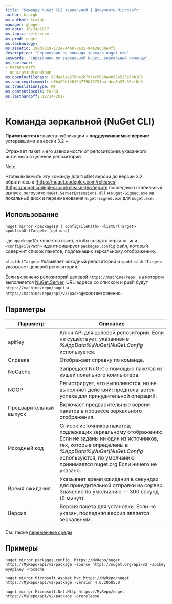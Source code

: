 ```yaml
---
title: "Команду NuGet CLI зеркальной | Документы Microsoft"
author: kraigb
ms.author: kraigb
manager: ghogen
ms.date: 10/24/2017
ms.topic: reference
ms.prod: nuget
ms.technology: 
ms.assetid: 190d7010-172e-44b8-8a32-94a2a63be4f3
description: "Справочник по команда зеркало nuget.exe"
keywords: "Справочник по зеркальной NuGet, зеркальный команды"
ms.reviewer:
- karann-msft
- unniravindranathan
ms.openlocfilehash: 67daa1aa278b42b7974c562ba4097a525e7bb105
ms.sourcegitcommit: d0ba99bfe019b779b75731bafdca8a37e35ef0d9
ms.translationtype: MT
ms.contentlocale: ru-RU
ms.lasthandoff: 12/14/2017
---
```

# <a name="mirror-command-nuget-cli"></a>Команда зеркальной (NuGet CLI)

**Применяется к:** пакета публикации &bullet; **поддерживаемые версии:** устаревшими в версии 3.2 +

Отражает пакет и его зависимости от репозиториев указанного источника в целевой репозиторий.

> [!NOTE]
> Чтобы включить эту команду для NuGet версии до версии 3.2, обратитесь к [https://nuget.codeplex.com/releases](https://nuget.codeplex.com/releases)выберите последнюю стабильный выпуск, загрузите `NuGet.ServerExtensions.dll` и `Nuget-Signed.exe` на локальный диск и переименования `Nuget-Signed.exe` для `nuget.exe`.

## <a name="usage"></a>Использование

```
nuget mirror <packageID | configFilePath> <listUrlTarget> <publishUrlTarget> [options]
```

где `<packageID>` является пакет, чтобы создать зеркало, или `<configFilePath>` идентифицирует `packages.config` файл, который содержит список пакетов, подлежащих зеркальному отображению.

`<listUrlTarget>` Указывает исходный репозиторий и `<publishUrlTarget>` указывает целевой репозиторий.

Если включено репозиторий целевой `https://machine/repo` , на котором выполняется [NuGet.Server](../hosting-packages/NuGet-Server.md), URL-адреса со списком и push будут `https://machine/repo/nuget` и `https://machine/repo/api/v2/package`соответственно.

## <a name="options"></a>Параметры

| Параметр | Описание |
| --- | --- |
| apiKey | Ключ API для целевой репозиторий. Если не существует, указанная в *%AppData%\NuGet\NuGet.Config* используется. |
| Справка | Отображает справку по команде. |
| NoCache | Запрещает NuGet с помощью пакетов из кэшей локального компьютера. |
| NOOP | Регистрирует, что выполняются, но не выполняет действий; предполагается успеха для принудительной операций. |
| Предварительный выпуск | Включает предварительные версии пакетов в процессе зеркального отображения. |
| Исходный код | Список источников пакетов, подлежащих зеркальному отображению. Если не заданы ни один из источников, тех, которые определены в *%AppData%\NuGet\NuGet.Config* используются, по умолчанию принимается nuget.org Если ничего не указано. |
| Время ожидания | Указывает время ожидания в секундах для принудительной отправки на сервер. Значение по умолчанию — 300 секунд (5 минут). |
| Версия | Версия пакета для установки. Если не указан, последняя версия является зеркальным. |

См. также [переменные среды](cli-ref-environment-variables.md)

## <a name="examples"></a>Примеры

```
nuget mirror packages.config  https://MyRepo/nuget https://MyRepo/api/v2/package -source https://nuget.org/api/v2 -apikey myApiKey -nocache

nuget mirror Microsoft.AspNet.Mvc https://MyRepo/nuget https://MyRepo/api/v2/package -version 4.0.20505.0

nuget mirror Microsoft.Net.Http https://MyRepo/nuget https://MyRepo/api/v2/package -prerelease
```
